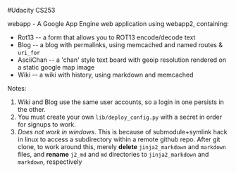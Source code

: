 #Udacity CS253


webapp - A Google App Engine web application using webapp2, containing:
* Rot13 -- a form that allows you to ROT13 encode/decode text
* Blog -- a blog with permalinks, using memcached and named routes & `uri_for`
* AsciiChan -- a 'chan' style text board with geoip resolution rendered on a static google map image
* Wiki -- a wiki with history, using markdown and memcached

Notes: 

1. Wiki and Blog use the same user accounts, so a login in one persists in the other.
2. You must create your own `lib/deploy_config.py` with a secret in order for
   signups to work.
3. *Does not work in windows*. This is because of submodule+symlink hack in
   linux to access a subdirectory within a remote github repo. After git
   clone, to work
   around this, merely **delete** `jinja2_markdown` and `markdown` files, and
   **rename** `j2_md` and `md` directories to `jinja2_markdown` and `markdown`, respectively
